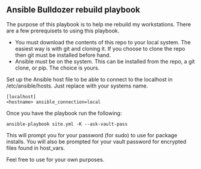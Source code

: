Ansible Bulldozer rebuild playbook
----------------------------------

The purpose of this playbook is to help me rebuild my workstations. There are a few prerequisets to using this playbook.

 * You must download the contents of this repo to your local system. The easiest way is with git and cloning it. If you choose to clone the repo then git must be installed before hand.
 * Ansible must be on the system. This can be installed from the repo, a git clone, or pip. The choice is yours.

Set up the Ansible host file to be able to connect to the localhost in /etc/ansible/hosts. Just replace <hostname> with your systems name.

```Shell
[localhost]
<hostname> ansible_connection=local
```

Once you have the playbook run the following:

```Shell
ansible-playbook site.yml -K --ask-vault-pass
```

This will prompt you for your password (for sudo) to use for package installs. You will also be prompted for your vault password for encrypted files found in host_vars.

Feel free to use for your own purposes.
